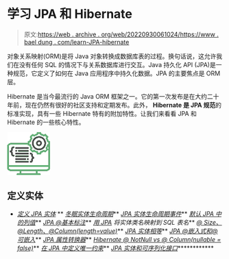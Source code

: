 # 学习 JPA 和 Hibernate

> 原文:[https://web . archive . org/web/20220930061024/https://www . bael dung . com/learn-JPA-hibernate](https://web.archive.org/web/20220930061024/https://www.baeldung.com/learn-jpa-hibernate)

对象关系映射(ORM)是将 Java 对象转换成数据库表的过程。换句话说，这允许我们在没有任何 SQL 的情况下与关系数据库进行交互。Java 持久化 API (JPA)是一种规范，它定义了如何在 Java 应用程序中持久化数据。JPA 的主要焦点是 ORM 层。

Hibernate 是当今最流行的 Java ORM 框架之一。它的第一次发布是在大约二十年前，现在仍然有很好的社区支持和定期发布。此外， **Hibernate 是 JPA 规范**的标准实现，具有一些 Hibernate 特有的附加特性。让我们来看看 JPA 和 Hibernate 的一些核心特性。

![series creational patterns - icon](img/2d9f6e42e1c46d100856c201a5dcbad7.png)

## 定义实体

*   [*定义 JPA 实体*](/web/20220628083227/https://www.baeldung.com/jpa-entities)
**   [*冬眠实体生命周期*](/web/20220628083227/https://www.baeldung.com/hibernate-entity-lifecycle)**   [*JPA 实体生命周期事件*](/web/20220628083227/https://www.baeldung.com/jpa-entity-lifecycle-events)**   [*默认 JPA 中的列值*](/web/20220628083227/https://www.baeldung.com/jpa-default-column-values)**   [*JPA @基本标注*](/web/20220628083227/https://www.baeldung.com/jpa-basic-annotation)**   [*用 JPA*](/web/20220628083227/https://www.baeldung.com/jpa-entity-table-names) *将实体类名映射到 SQL 表名***   [*@ Size、@Length、@Column(length=value)*](/web/20220628083227/https://www.baeldung.com/jpa-size-length-column-differences)**   [*JPA 实体相等*](/web/20220628083227/https://www.baeldung.com/jpa-entity-equality)**   [*JPA @嵌入式和@可嵌入*](/web/20220628083227/https://www.baeldung.com/jpa-embedded-embeddable)**   [*JPA 属性转换器*](/web/20220628083227/https://www.baeldung.com/jpa-attribute-converters)**   [*Hibernate @ NotNull vs @ Column(nullable = false)*](/web/20220628083227/https://www.baeldung.com/hibernate-notnull-vs-nullable)**   [*在 JPA 中定义唯一约束*](/web/20220628083227/https://www.baeldung.com/jpa-unique-constraints)**   [*JPA 实体和可序列化接口*](/web/20220628083227/https://www.baeldung.com/jpa-entities-serializable)************